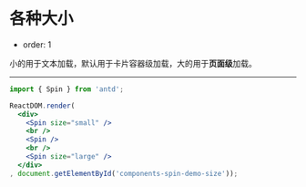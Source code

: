 # 各种大小

- order: 1

小的用于文本加载，默认用于卡片容器级加载，大的用于**页面级**加载。

---

````jsx
import { Spin } from 'antd';

ReactDOM.render(
  <div>
    <Spin size="small" />
    <br />
    <Spin />
    <br />
    <Spin size="large" />
  </div>
, document.getElementById('components-spin-demo-size'));
````
